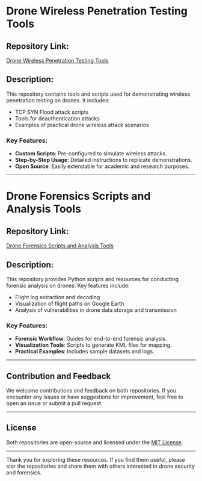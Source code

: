 # Drone Wireless Penetration Testing Tools

## Repository Link:
[Drone Wireless Penetration Testing Tools](https://github.com/your-repo-link1)

## Description:
This repository contains tools and scripts used for demonstrating wireless penetration testing on drones. It includes:
- TCP SYN Flood attack scripts
- Tools for deauthentication attacks
- Examples of practical drone wireless attack scenarios

### Key Features:
- **Custom Scripts**: Pre-configured to simulate wireless attacks.
- **Step-by-Step Usage**: Detailed instructions to replicate demonstrations.
- **Open Source**: Easily extendable for academic and research purposes.

---

# Drone Forensics Scripts and Analysis Tools

## Repository Link:
[Drone Forensics Scripts and Analysis Tools](https://github.com/your-repo-link2)

## Description:
This repository provides Python scripts and resources for conducting forensic analysis on drones. Key features include:
- Flight log extraction and decoding
- Visualization of flight paths on Google Earth
- Analysis of vulnerabilities in drone data storage and transmission

### Key Features:
- **Forensic Workflow**: Guides for end-to-end forensic analysis.
- **Visualization Tools**: Scripts to generate KML files for mapping.
- **Practical Examples**: Includes sample datasets and logs.

---

## Contribution and Feedback
We welcome contributions and feedback on both repositories. If you encounter any issues or have suggestions for improvement, feel free to open an issue or submit a pull request.

---

## License
Both repositories are open-source and licensed under the [MIT License](https://opensource.org/licenses/MIT).

---

Thank you for exploring these resources. If you find them useful, please star the repositories and share them with others interested in drone security and forensics.
